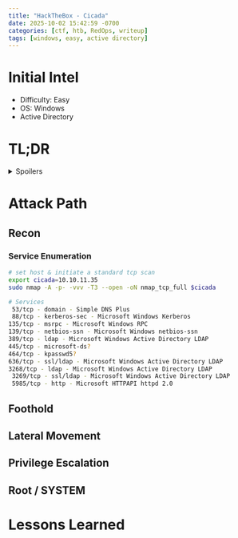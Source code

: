 ```yaml
---
title: "HackTheBox - Cicada"
date: 2025-10-02 15:42:59 -0700
categories: [ctf, htb, RedOps, writeup]
tags: [windows, easy, active directory]
---
```

# Initial Intel
* Difficulty: Easy
* OS: Windows
* Active Directory

# TL;DR
<details><summary>Spoilers</summary>

</details>


# Attack Path
## Recon
### Service Enumeration

```bash
# set host & initiate a standard tcp scan
export cicada=10.10.11.35
sudo nmap -A -p- -vvv -T3 --open -oN nmap_tcp_full $cicada
```

```bash
# Services
 53/tcp - domain - Simple DNS Plus
 88/tcp - kerberos-sec - Microsoft Windows Kerberos
135/tcp - msrpc - Microsoft Windows RPC
139/tcp - netbios-ssn - Microsoft Windows netbios-ssn
389/tcp - ldap - Microsoft Windows Active Directory LDAP
445/tcp - microsoft-ds?
464/tcp - kpasswd5?
636/tcp - ssl/ldap - Microsoft Windows Active Directory LDAP
3268/tcp - ldap - Microsoft Windows Active Directory LDAP
 3269/tcp - ssl/ldap - Microsoft Windows Active Directory LDAP
 5985/tcp - http - Microsoft HTTPAPI httpd 2.0
```

## Foothold

## Lateral Movement

## Privilege Escalation

## Root / SYSTEM

# Lessons Learned


